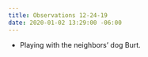 ```yaml
---
title: Observations 12-24-19
date: 2020-01-02 13:29:00 -06:00
---
```


- Playing with the neighbors’ dog Burt.
